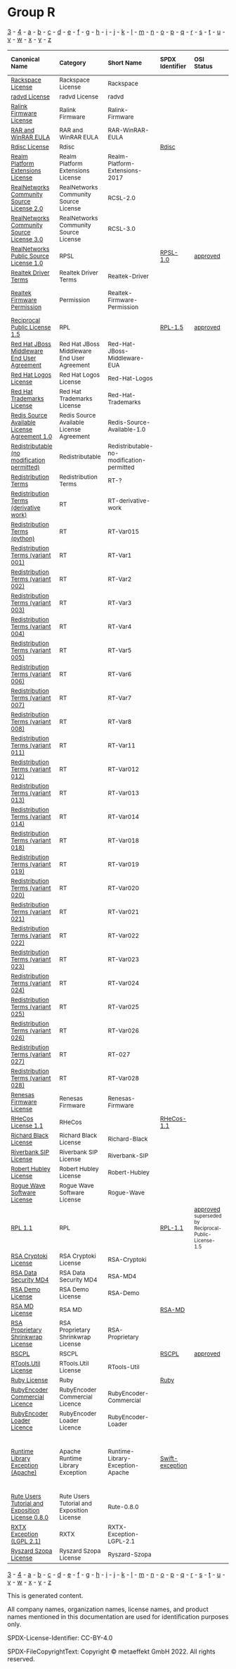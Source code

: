 # Group R

[3](../[3]/README.md) -
[4](../[4]/README.md) -
[a](../[a]/README.md) - 
[b](../[b]/README.md) - 
[c](../[c]/README.md) - 
[d](../[d]/README.md) - 
[e](../[e]/README.md) - 
[f](../[f]/README.md) - 
[g](../[g]/README.md) - 
[h](../[h]/README.md) - 
[i](../[i]/README.md) - 
[j](../[j]/README.md) - 
[k](../[k]/README.md) - 
[l](../[l]/README.md) - 
[m](../[m]/README.md) - 
[n](../[n]/README.md) - 
[o](../[o]/README.md) - 
[p](../[p]/README.md) - 
[q](../[q]/README.md) - 
[r](../[r]/README.md) - 
[s](../[s]/README.md) - 
[t](../[t]/README.md) - 
[u](../[u]/README.md) - 
[v](../[v]/README.md) - 
[w](../[w]/README.md) - 
[x](../[x]/README.md) - 
[y](../[y]/README.md) - 
[z](../[z]/README.md)

|<sup>Canonical Name</sup>|<sup>Category</sup>|<sup>Short Name</sup>|<sup>SPDX Identifier</sup>|<sup>OSI Status</sup>|<sup>Open CoDE Status</sup>|<sup>ScanCode</sup>|<sup>Matched ScanCode</sup>|<sup>Type</sup>|
| :-- | :-- | :-- | :-- | :-- | :-- | :-- | :-- | :-- |
|<sup>[Rackspace License]([ra]/Rackspace-License.yaml)</sup>|<sup>Rackspace License</sup>|<sup>Rackspace</sup>| | |<sup> </sup>|<sup>[rackspace](https://github.com/nexB/scancode-toolkit/blob/develop/src/licensedcode/data/licenses/rackspace.LICENSE)</sup>|<sup>[rackspace](https://github.com/nexB/scancode-toolkit/blob/develop/src/licensedcode/data/licenses/rackspace.LICENSE)</sup>|<sup>terms</sup>|
|<sup>[radvd License]([ra]/radvd-License.yaml)</sup>|<sup>radvd License</sup>|<sup>radvd</sup>| | |<sup> </sup>|<sup>[radvd](https://github.com/nexB/scancode-toolkit/blob/develop/src/licensedcode/data/licenses/radvd.LICENSE)</sup>|<sup>[radvd](https://github.com/nexB/scancode-toolkit/blob/develop/src/licensedcode/data/licenses/radvd.LICENSE)</sup>|<sup>terms</sup>|
|<sup>[Ralink Firmware License]([ra]/Ralink-Firmware-License.yaml)</sup>|<sup>Ralink Firmware</sup>|<sup>Ralink-Firmware</sup>| | |<sup> </sup>|<sup>[ralink-firmware](https://github.com/nexB/scancode-toolkit/blob/develop/src/licensedcode/data/licenses/ralink-firmware.LICENSE)</sup>|<sup>[ralink-firmware](https://github.com/nexB/scancode-toolkit/blob/develop/src/licensedcode/data/licenses/ralink-firmware.LICENSE)</sup>|<sup>terms</sup>|
|<sup>[RAR and WinRAR EULA]([ra]/RAR-and-WinRAR-EULA.yaml)</sup>|<sup>RAR and WinRAR EULA</sup>|<sup>RAR-WinRAR-EULA</sup>| | |<sup> </sup>|<sup>[rar-winrar-eula](https://github.com/nexB/scancode-toolkit/blob/develop/src/licensedcode/data/licenses/rar-winrar-eula.LICENSE)</sup>|<sup>[rar-winrar-eula](https://github.com/nexB/scancode-toolkit/blob/develop/src/licensedcode/data/licenses/rar-winrar-eula.LICENSE)</sup>|<sup>terms</sup>|
|<sup>[Rdisc License]([rd]/Rdisc-License.yaml)</sup>|<sup>Rdisc</sup>|<sup> </sup>|<sup>[Rdisc](https://spdx.org/licenses/Rdisc.html)</sup>| |<sup>approved</sup>|<sup>[rdisc](https://github.com/nexB/scancode-toolkit/blob/develop/src/licensedcode/data/licenses/rdisc.LICENSE)</sup>|<sup>[rdisc](https://github.com/nexB/scancode-toolkit/blob/develop/src/licensedcode/data/licenses/rdisc.LICENSE)</sup>|<sup>terms</sup>|
|<sup>[Realm Platform Extensions License]([re]/Realm-Platform-Extensions-License.yaml)</sup>|<sup>Realm Platform Extensions License</sup>|<sup>Realm-Platform-Extensions-2017</sup>| | |<sup> </sup>|<sup>[realm-platform-extension-2017](https://github.com/nexB/scancode-toolkit/blob/develop/src/licensedcode/data/licenses/realm-platform-extension-2017.LICENSE)</sup>|<sup>[realm-platform-extension-2017](https://github.com/nexB/scancode-toolkit/blob/develop/src/licensedcode/data/licenses/realm-platform-extension-2017.LICENSE)</sup>|<sup>terms</sup>|
|<sup>[RealNetworks Community Source License 2.0]([re]/RealNetworks-Community-Source-License-2.0.yaml)</sup>|<sup>RealNetworks Community Source License</sup>|<sup>RCSL-2.0</sup>| | |<sup> </sup>|<sup>[rcsl-2.0](https://github.com/nexB/scancode-toolkit/blob/develop/src/licensedcode/data/licenses/rcsl-2.0.LICENSE)</sup>|<sup>[rcsl-2.0](https://github.com/nexB/scancode-toolkit/blob/develop/src/licensedcode/data/licenses/rcsl-2.0.LICENSE)</sup>|<sup>terms</sup>|
|<sup>[RealNetworks Community Source License 3.0]([re]/RealNetworks-Community-Source-License-3.0.yaml)</sup>|<sup>RealNetworks Community Source License</sup>|<sup>RCSL-3.0</sup>| | |<sup> </sup>|<sup>[rcsl-3.0](https://github.com/nexB/scancode-toolkit/blob/develop/src/licensedcode/data/licenses/rcsl-3.0.LICENSE)</sup>|<sup>[rcsl-3.0](https://github.com/nexB/scancode-toolkit/blob/develop/src/licensedcode/data/licenses/rcsl-3.0.LICENSE)</sup>|<sup>terms</sup>|
|<sup>[RealNetworks Public Source License 1.0]([re]/RealNetworks-Public-Source-License-1.0.yaml)</sup>|<sup>RPSL</sup>|<sup> </sup>|<sup>[RPSL-1.0](https://spdx.org/licenses/RPSL-1.0.html)</sup>|<sup>[approved](https://opensource.org/licenses/?ls=RPSL-1.0)</sup>|<sup> </sup>|<sup>[rpsl-1.0](https://github.com/nexB/scancode-toolkit/blob/develop/src/licensedcode/data/licenses/rpsl-1.0.LICENSE)</sup>|<sup>[rpsl-1.0](https://github.com/nexB/scancode-toolkit/blob/develop/src/licensedcode/data/licenses/rpsl-1.0.LICENSE)</sup>|<sup>terms</sup>|
|<sup>[Realtek Driver Terms]([re]/Realtek-Driver-Terms.yaml)</sup>|<sup>Realtek Driver Terms</sup>|<sup>Realtek-Driver</sup>| | |<sup> </sup>| | |<sup>terms</sup>|
|<sup>[Realtek Firmware Permission]([re]/Realtek-Firmware-Permission.yaml)</sup>|<sup>Permission</sup>|<sup>Realtek-Firmware-Permission</sup>| | |<sup> </sup>| |<sup>[other-permissive](https://github.com/nexB/scancode-toolkit/blob/develop/src/licensedcode/data/licenses/other-permissive.LICENSE), [proprietary-license](https://github.com/nexB/scancode-toolkit/blob/develop/src/licensedcode/data/licenses/proprietary-license.LICENSE)</sup>|<sup>terms</sup>|
|<sup>[Reciprocal Public License 1.5]([re]/Reciprocal-Public-License-1.5.yaml)</sup>|<sup>RPL</sup>|<sup> </sup>|<sup>[RPL-1.5](https://spdx.org/licenses/RPL-1.5.html)</sup>|<sup>[approved](https://opensource.org/licenses/?ls=RPL-1.5)</sup>|<sup> </sup>|<sup>[rpl-1.5](https://github.com/nexB/scancode-toolkit/blob/develop/src/licensedcode/data/licenses/rpl-1.5.LICENSE)</sup>|<sup>[rpl-1.5](https://github.com/nexB/scancode-toolkit/blob/develop/src/licensedcode/data/licenses/rpl-1.5.LICENSE)</sup>|<sup>terms</sup>|
|<sup>[Red Hat JBoss Middleware End User Agreement]([re]/Red-Hat-JBoss-Middleware-End-User-Agreement.yaml)</sup>|<sup>Red Hat JBoss Middleware End User Agreement</sup>|<sup>Red-Hat-JBoss-Middleware-EUA</sup>| | |<sup> </sup>| | |<sup>terms</sup>|
|<sup>[Red Hat Logos License]([re]/Red-Hat-Logos-License.yaml)</sup>|<sup>Red Hat Logos License</sup>|<sup>Red-Hat-Logos</sup>| | |<sup> </sup>|<sup>[red-hat-logos](https://github.com/nexB/scancode-toolkit/blob/develop/src/licensedcode/data/licenses/red-hat-logos.LICENSE)</sup>|<sup>[red-hat-logos](https://github.com/nexB/scancode-toolkit/blob/develop/src/licensedcode/data/licenses/red-hat-logos.LICENSE)</sup>|<sup>terms</sup>|
|<sup>[Red Hat Trademarks License]([re]/Red-Hat-Trademarks-License.yaml)</sup>|<sup>Red Hat Trademarks License</sup>|<sup>Red-Hat-Trademarks</sup>| | |<sup> </sup>|<sup>[red-hat-trademarks](https://github.com/nexB/scancode-toolkit/blob/develop/src/licensedcode/data/licenses/red-hat-trademarks.LICENSE)</sup>|<sup>[red-hat-trademarks](https://github.com/nexB/scancode-toolkit/blob/develop/src/licensedcode/data/licenses/red-hat-trademarks.LICENSE)</sup>|<sup>terms</sup>|
|<sup>[Redis Source Available License Agreement 1.0]([re]/Redis-Source-Available-License-Agreement-1.0.yaml)</sup>|<sup>Redis Source Available License Agreement</sup>|<sup>Redis-Source-Available-1.0</sup>| | |<sup> </sup>|<sup>[redis-source-available-1.0](https://github.com/nexB/scancode-toolkit/blob/develop/src/licensedcode/data/licenses/redis-source-available-1.0.LICENSE)</sup>|<sup>[redis-source-available-1.0](https://github.com/nexB/scancode-toolkit/blob/develop/src/licensedcode/data/licenses/redis-source-available-1.0.LICENSE)</sup>|<sup>terms</sup>|
|<sup>[Redistributable (no modification permitted)]([re]/Redistributable-(no-modification-permitted).yaml)</sup>|<sup>Redistributable</sup>|<sup>Redistributable-no-modification-permitted</sup>| | |<sup> </sup>| | |<sup>terms</sup>|
|<sup>[Redistribution Terms]([re]/Redistribution-Terms.yaml)</sup>|<sup>Redistribution Terms</sup>|<sup>RT-?</sup>| | |<sup> </sup>| | |<sup>terms</sup>|
|<sup>[Redistribution Terms (derivative work)]([re]/Redistribution-Terms-(derivative-work).yaml)</sup>|<sup>RT</sup>|<sup>RT-derivative-work</sup>| | |<sup> </sup>|<sup>[bsd-new-derivative](https://github.com/nexB/scancode-toolkit/blob/develop/src/licensedcode/data/licenses/bsd-new-derivative.LICENSE)</sup>|<sup>[bsd-new-derivative](https://github.com/nexB/scancode-toolkit/blob/develop/src/licensedcode/data/licenses/bsd-new-derivative.LICENSE)</sup>|<sup>terms</sup>|
|<sup>[Redistribution Terms (python)]([re]/Redistribution-Terms-(python).yaml)</sup>|<sup>RT</sup>|<sup>RT-Var015</sup>| | |<sup> </sup>| |<sup>[other-permissive](https://github.com/nexB/scancode-toolkit/blob/develop/src/licensedcode/data/licenses/other-permissive.LICENSE), [python](https://github.com/nexB/scancode-toolkit/blob/develop/src/licensedcode/data/licenses/python.LICENSE)</sup>|<sup>terms</sup>|
|<sup>[Redistribution Terms (variant 001)]([re]/Redistribution-Terms-(variant-001).yaml)</sup>|<sup>RT</sup>|<sup>RT-Var1</sup>| | |<sup> </sup>| |<sup>[other-permissive](https://github.com/nexB/scancode-toolkit/blob/develop/src/licensedcode/data/licenses/other-permissive.LICENSE)</sup>|<sup>terms</sup>|
|<sup>[Redistribution Terms (variant 002)]([re]/Redistribution-Terms-(variant-002).yaml)</sup>|<sup>RT</sup>|<sup>RT-Var2</sup>| | |<sup> </sup>| |<sup>[other-permissive](https://github.com/nexB/scancode-toolkit/blob/develop/src/licensedcode/data/licenses/other-permissive.LICENSE)</sup>|<sup>terms</sup>|
|<sup>[Redistribution Terms (variant 003)]([re]/Redistribution-Terms-(variant-003).yaml)</sup>|<sup>RT</sup>|<sup>RT-Var3</sup>| | |<sup> </sup>| |<sup>[other-permissive](https://github.com/nexB/scancode-toolkit/blob/develop/src/licensedcode/data/licenses/other-permissive.LICENSE)</sup>|<sup>terms</sup>|
|<sup>[Redistribution Terms (variant 004)]([re]/Redistribution-Terms-(variant-004).yaml)</sup>|<sup>RT</sup>|<sup>RT-Var4</sup>| | |<sup> </sup>| |<sup>[bsd-original-uc-1986](https://github.com/nexB/scancode-toolkit/blob/develop/src/licensedcode/data/licenses/bsd-original-uc-1986.LICENSE)</sup>|<sup>terms</sup>|
|<sup>[Redistribution Terms (variant 005)]([re]/Redistribution-Terms-(variant-005).yaml)</sup>|<sup>RT</sup>|<sup>RT-Var5</sup>| | |<sup> </sup>|<sup>[delorie-historical](https://github.com/nexB/scancode-toolkit/blob/develop/src/licensedcode/data/licenses/delorie-historical.LICENSE)</sup>|<sup>[delorie-historical](https://github.com/nexB/scancode-toolkit/blob/develop/src/licensedcode/data/licenses/delorie-historical.LICENSE)</sup>|<sup>terms</sup>|
|<sup>[Redistribution Terms (variant 006)]([re]/Redistribution-Terms-(variant-006).yaml)</sup>|<sup>RT</sup>|<sup>RT-Var6</sup>| | |<sup> </sup>|<sup>[bsla-no-advert](https://github.com/nexB/scancode-toolkit/blob/develop/src/licensedcode/data/licenses/bsla-no-advert.LICENSE)</sup>|<sup>[bsla](https://github.com/nexB/scancode-toolkit/blob/develop/src/licensedcode/data/licenses/bsla.LICENSE)</sup>|<sup>terms</sup>|
|<sup>[Redistribution Terms (variant 007)]([re]/Redistribution-Terms-(variant-007).yaml)</sup>|<sup>RT</sup>|<sup>RT-Var7</sup>| | |<sup> </sup>|<sup>[bsla](https://github.com/nexB/scancode-toolkit/blob/develop/src/licensedcode/data/licenses/bsla.LICENSE), [bsd-original-uc-1990](https://github.com/nexB/scancode-toolkit/blob/develop/src/licensedcode/data/licenses/bsd-original-uc-1990.LICENSE)</sup>|<sup>[bsla](https://github.com/nexB/scancode-toolkit/blob/develop/src/licensedcode/data/licenses/bsla.LICENSE)</sup>|<sup>terms</sup>|
|<sup>[Redistribution Terms (variant 008)]([re]/Redistribution-Terms-(variant-008).yaml)</sup>|<sup>RT</sup>|<sup>RT-Var8</sup>| | |<sup> </sup>| |<sup>[delorie-historical](https://github.com/nexB/scancode-toolkit/blob/develop/src/licensedcode/data/licenses/delorie-historical.LICENSE)</sup>|<sup>terms</sup>|
|<sup>[Redistribution Terms (variant 011)]([re]/Redistribution-Terms-(variant-011).yaml)</sup>|<sup>RT</sup>|<sup>RT-Var11</sup>| | |<sup> </sup>| |<sup>[other-permissive](https://github.com/nexB/scancode-toolkit/blob/develop/src/licensedcode/data/licenses/other-permissive.LICENSE)</sup>|<sup>terms</sup>|
|<sup>[Redistribution Terms (variant 012)]([re]/Redistribution-Terms-(variant-012).yaml)</sup>|<sup>RT</sup>|<sup>RT-Var012</sup>| | |<sup> </sup>| |<sup>[qhull](https://github.com/nexB/scancode-toolkit/blob/develop/src/licensedcode/data/licenses/qhull.LICENSE), [warranty-disclaimer](https://github.com/nexB/scancode-toolkit/blob/develop/src/licensedcode/data/licenses/warranty-disclaimer.LICENSE)</sup>|<sup>terms</sup>|
|<sup>[Redistribution Terms (variant 013)]([re]/Redistribution-Terms-(variant-013).yaml)</sup>|<sup>RT</sup>|<sup>RT-Var013</sup>| | |<sup> </sup>| |<sup>[bsla](https://github.com/nexB/scancode-toolkit/blob/develop/src/licensedcode/data/licenses/bsla.LICENSE)</sup>|<sup>terms</sup>|
|<sup>[Redistribution Terms (variant 014)]([re]/Redistribution-Terms-(variant-014).yaml)</sup>|<sup>RT</sup>|<sup>RT-Var014</sup>| | |<sup> </sup>| |<sup>[brian-gladman-3-clause](https://github.com/nexB/scancode-toolkit/blob/develop/src/licensedcode/data/licenses/brian-gladman-3-clause.LICENSE)</sup>|<sup>terms</sup>|
|<sup>[Redistribution Terms (variant 018)]([re]/Redistribution-Terms-(variant-018).yaml)</sup>|<sup>RT</sup>|<sup>RT-Var018</sup>| | |<sup> </sup>| |<sup>[bsd-original-uc-1986](https://github.com/nexB/scancode-toolkit/blob/develop/src/licensedcode/data/licenses/bsd-original-uc-1986.LICENSE)</sup>|<sup>terms</sup>|
|<sup>[Redistribution Terms (variant 019)]([re]/Redistribution-Terms-(variant-019).yaml)</sup>|<sup>RT</sup>|<sup>RT-Var019</sup>| | |<sup> </sup>|<sup>[bsd-dpt](https://github.com/nexB/scancode-toolkit/blob/develop/src/licensedcode/data/licenses/bsd-dpt.LICENSE)</sup>|<sup>[bsd-dpt](https://github.com/nexB/scancode-toolkit/blob/develop/src/licensedcode/data/licenses/bsd-dpt.LICENSE)</sup>|<sup>terms</sup>|
|<sup>[Redistribution Terms (variant 020)]([re]/Redistribution-Terms-(variant-020).yaml)</sup>|<sup>RT</sup>|<sup>RT-Var020</sup>| | |<sup> </sup>| |<sup>[bsd-source-code](https://github.com/nexB/scancode-toolkit/blob/develop/src/licensedcode/data/licenses/bsd-source-code.LICENSE)</sup>|<sup>terms</sup>|
|<sup>[Redistribution Terms (variant 021)]([re]/Redistribution-Terms-(variant-021).yaml)</sup>|<sup>RT</sup>|<sup>RT-Var021</sup>| | |<sup> </sup>|<sup>[bsd-simplified-source](https://github.com/nexB/scancode-toolkit/blob/develop/src/licensedcode/data/licenses/bsd-simplified-source.LICENSE)</sup>|<sup>[bsd-simplified-source](https://github.com/nexB/scancode-toolkit/blob/develop/src/licensedcode/data/licenses/bsd-simplified-source.LICENSE)</sup>|<sup>terms</sup>|
|<sup>[Redistribution Terms (variant 022)]([re]/Redistribution-Terms-(variant-022).yaml)</sup>|<sup>RT</sup>|<sup>RT-Var022</sup>| | |<sup> </sup>|<sup>[bsd-artwork](https://github.com/nexB/scancode-toolkit/blob/develop/src/licensedcode/data/licenses/bsd-artwork.LICENSE)</sup>|<sup>[bsd-artwork](https://github.com/nexB/scancode-toolkit/blob/develop/src/licensedcode/data/licenses/bsd-artwork.LICENSE)</sup>|<sup>terms</sup>|
|<sup>[Redistribution Terms (variant 023)]([re]/Redistribution-Terms-(variant-023).yaml)</sup>|<sup>RT</sup>|<sup>RT-Var023</sup>| | |<sup> </sup>|<sup>[brian-clapper](https://github.com/nexB/scancode-toolkit/blob/develop/src/licensedcode/data/licenses/brian-clapper.LICENSE)</sup>|<sup>[brian-clapper](https://github.com/nexB/scancode-toolkit/blob/develop/src/licensedcode/data/licenses/brian-clapper.LICENSE)</sup>|<sup>terms</sup>|
|<sup>[Redistribution Terms (variant 024)]([re]/Redistribution-Terms-(variant-024).yaml)</sup>|<sup>RT</sup>|<sup>RT-Var024</sup>| | |<sup> </sup>|<sup>[bsd-original-uc-1986](https://github.com/nexB/scancode-toolkit/blob/develop/src/licensedcode/data/licenses/bsd-original-uc-1986.LICENSE)</sup>|<sup>[bsd-original-uc-1986](https://github.com/nexB/scancode-toolkit/blob/develop/src/licensedcode/data/licenses/bsd-original-uc-1986.LICENSE)</sup>|<sup>terms</sup>|
|<sup>[Redistribution Terms (variant 025)]([re]/Redistribution-Terms-(variant-025).yaml)</sup>|<sup>RT</sup>|<sup>RT-Var025</sup>| | |<sup> </sup>|<sup>[bsd-simplified-intel](https://github.com/nexB/scancode-toolkit/blob/develop/src/licensedcode/data/licenses/bsd-simplified-intel.LICENSE)</sup>|<sup>[bsd-simplified-intel](https://github.com/nexB/scancode-toolkit/blob/develop/src/licensedcode/data/licenses/bsd-simplified-intel.LICENSE)</sup>|<sup>terms</sup>|
|<sup>[Redistribution Terms (variant 026)]([re]/Redistribution-Terms-(variant-026).yaml)</sup>|<sup>RT</sup>|<sup>RT-Var026</sup>| | |<sup> </sup>| |<sup>[other-permissive](https://github.com/nexB/scancode-toolkit/blob/develop/src/licensedcode/data/licenses/other-permissive.LICENSE)</sup>|<sup>terms</sup>|
|<sup>[Redistribution Terms (variant 027)]([re]/Redistribution-Terms-(variant-027).yaml)</sup>|<sup>RT</sup>|<sup>RT-027</sup>| | |<sup> </sup>|<sup>[bsd-1988](https://github.com/nexB/scancode-toolkit/blob/develop/src/licensedcode/data/licenses/bsd-1988.LICENSE)</sup>|<sup>[bsd-1988](https://github.com/nexB/scancode-toolkit/blob/develop/src/licensedcode/data/licenses/bsd-1988.LICENSE)</sup>|<sup>terms</sup>|
|<sup>[Redistribution Terms (variant 028)]([re]/Redistribution-Terms-(variant-028).yaml)</sup>|<sup>RT</sup>|<sup>RT-Var028</sup>| | |<sup> </sup>| |<sup>[greg-roelofs](https://github.com/nexB/scancode-toolkit/blob/develop/src/licensedcode/data/licenses/greg-roelofs.LICENSE)</sup>|<sup>terms</sup>|
|<sup>[Renesas Firmware License]([re]/Renesas-Firmware-License.yaml)</sup>|<sup>Renesas Firmware</sup>|<sup>Renesas-Firmware</sup>| | |<sup> </sup>| |<sup>[proprietary-license](https://github.com/nexB/scancode-toolkit/blob/develop/src/licensedcode/data/licenses/proprietary-license.LICENSE)</sup>|<sup>terms</sup>|
|<sup>[RHeCos License 1.1]([rh]/RHeCos-License-1.1.yaml)</sup>|<sup>RHeCos</sup>|<sup> </sup>|<sup>[RHeCos-1.1](https://spdx.org/licenses/RHeCos-1.1.html)</sup>| |<sup> </sup>|<sup>[ecosrh-1.1](https://github.com/nexB/scancode-toolkit/blob/develop/src/licensedcode/data/licenses/ecosrh-1.1.LICENSE)</sup>|<sup>[ecosrh-1.1](https://github.com/nexB/scancode-toolkit/blob/develop/src/licensedcode/data/licenses/ecosrh-1.1.LICENSE)</sup>|<sup>terms</sup>|
|<sup>[Richard Black License]([ri]/Richard-Black-License.yaml)</sup>|<sup>Richard Black License</sup>|<sup>Richard-Black</sup>| | |<sup> </sup>|<sup>[richard-black](https://github.com/nexB/scancode-toolkit/blob/develop/src/licensedcode/data/licenses/richard-black.LICENSE)</sup>|<sup>[richard-black](https://github.com/nexB/scancode-toolkit/blob/develop/src/licensedcode/data/licenses/richard-black.LICENSE)</sup>|<sup>terms</sup>|
|<sup>[Riverbank SIP License]([ri]/Riverbank-SIP-License.yaml)</sup>|<sup>Riverbank SIP License</sup>|<sup>Riverbank-SIP</sup>| | |<sup> </sup>|<sup>[riverbank-sip](https://github.com/nexB/scancode-toolkit/blob/develop/src/licensedcode/data/licenses/riverbank-sip.LICENSE)</sup>|<sup>[riverbank-sip](https://github.com/nexB/scancode-toolkit/blob/develop/src/licensedcode/data/licenses/riverbank-sip.LICENSE)</sup>|<sup>terms</sup>|
|<sup>[Robert Hubley License]([ro]/Robert-Hubley-License.yaml)</sup>|<sup>Robert Hubley License</sup>|<sup>Robert-Hubley</sup>| | |<sup> </sup>|<sup>[robert-hubley](https://github.com/nexB/scancode-toolkit/blob/develop/src/licensedcode/data/licenses/robert-hubley.LICENSE)</sup>|<sup>[robert-hubley](https://github.com/nexB/scancode-toolkit/blob/develop/src/licensedcode/data/licenses/robert-hubley.LICENSE)</sup>|<sup>terms</sup>|
|<sup>[Rogue Wave Software License]([ro]/Rogue-Wave-Software-License.yaml)</sup>|<sup>Rogue Wave Software License</sup>|<sup>Rogue-Wave</sup>| | |<sup> </sup>|<sup>[rogue-wave](https://github.com/nexB/scancode-toolkit/blob/develop/src/licensedcode/data/licenses/rogue-wave.LICENSE)</sup>|<sup>[rogue-wave](https://github.com/nexB/scancode-toolkit/blob/develop/src/licensedcode/data/licenses/rogue-wave.LICENSE)</sup>|<sup>terms</sup>|
|<sup>[RPL 1.1]([rp]/RPL-1.1.yaml)</sup>|<sup>RPL</sup>|<sup> </sup>|<sup>[RPL-1.1](https://spdx.org/licenses/RPL-1.1.html)</sup>|<sup>[approved](https://opensource.org/licenses/?ls=RPL-1.1)<br><sub>superseded by Reciprocal-Public-License-1.5</sub></sup>|<sup> </sup>|<sup>[rpl-1.1](https://github.com/nexB/scancode-toolkit/blob/develop/src/licensedcode/data/licenses/rpl-1.1.LICENSE)</sup>|<sup>[rpl-1.1](https://github.com/nexB/scancode-toolkit/blob/develop/src/licensedcode/data/licenses/rpl-1.1.LICENSE)</sup>|<sup>terms</sup>|
|<sup>[RSA Cryptoki License]([rs]/RSA-Cryptoki-License.yaml)</sup>|<sup>RSA Cryptoki License</sup>|<sup>RSA-Cryptoki</sup>| | |<sup> </sup>|<sup>[rsa-cryptoki](https://github.com/nexB/scancode-toolkit/blob/develop/src/licensedcode/data/licenses/rsa-cryptoki.LICENSE)</sup>|<sup>[rsa-cryptoki](https://github.com/nexB/scancode-toolkit/blob/develop/src/licensedcode/data/licenses/rsa-cryptoki.LICENSE)</sup>|<sup>terms</sup>|
|<sup>[RSA Data Security MD4]([rs]/RSA-Data-Security-MD4.yaml)</sup>|<sup>RSA Data Security MD4</sup>|<sup>RSA-MD4</sup>| | |<sup> </sup>|<sup>[rsa-md4](https://github.com/nexB/scancode-toolkit/blob/develop/src/licensedcode/data/licenses/rsa-md4.LICENSE)</sup>| |<sup>terms</sup>|
|<sup>[RSA Demo License]([rs]/RSA-Demo-License.yaml)</sup>|<sup>RSA Demo License</sup>|<sup>RSA-Demo</sup>| | |<sup> </sup>|<sup>[rsa-demo](https://github.com/nexB/scancode-toolkit/blob/develop/src/licensedcode/data/licenses/rsa-demo.LICENSE)</sup>|<sup>[rsa-demo](https://github.com/nexB/scancode-toolkit/blob/develop/src/licensedcode/data/licenses/rsa-demo.LICENSE)</sup>|<sup>terms</sup>|
|<sup>[RSA MD License]([rs]/RSA-MD-License.yaml)</sup>|<sup>RSA MD</sup>|<sup> </sup>|<sup>[RSA-MD](https://spdx.org/licenses/RSA-MD.html)</sup>| |<sup>not approved</sup>|<sup>[rsa-md4](https://github.com/nexB/scancode-toolkit/blob/develop/src/licensedcode/data/licenses/rsa-md4.LICENSE)</sup>|<sup>[rsa-md4](https://github.com/nexB/scancode-toolkit/blob/develop/src/licensedcode/data/licenses/rsa-md4.LICENSE)</sup>|<sup>terms</sup>|
|<sup>[RSA Proprietary Shrinkwrap License]([rs]/RSA-Proprietary-Shrinkwrap-License.yaml)</sup>|<sup>RSA Proprietary Shrinkwrap License</sup>|<sup>RSA-Proprietary</sup>| | |<sup> </sup>|<sup>[rsa-proprietary](https://github.com/nexB/scancode-toolkit/blob/develop/src/licensedcode/data/licenses/rsa-proprietary.LICENSE)</sup>|<sup>[rsa-proprietary](https://github.com/nexB/scancode-toolkit/blob/develop/src/licensedcode/data/licenses/rsa-proprietary.LICENSE)</sup>|<sup>terms</sup>|
|<sup>[RSCPL]([rs]/RSCPL.yaml)</sup>|<sup>RSCPL</sup>|<sup> </sup>|<sup>[RSCPL](https://spdx.org/licenses/RSCPL.html)</sup>|<sup>[approved](https://opensource.org/licenses/?ls=RSCPL)</sup>|<sup> </sup>|<sup>[ricoh-1.0](https://github.com/nexB/scancode-toolkit/blob/develop/src/licensedcode/data/licenses/ricoh-1.0.LICENSE)</sup>|<sup>[ricoh-1.0](https://github.com/nexB/scancode-toolkit/blob/develop/src/licensedcode/data/licenses/ricoh-1.0.LICENSE)</sup>|<sup>terms</sup>|
|<sup>[RTools.Util License]([rt]/RTools.Util-License.yaml)</sup>|<sup>RTools.Util License</sup>|<sup>RTools-Util</sup>| | |<sup> </sup>|<sup>[rtools-util](https://github.com/nexB/scancode-toolkit/blob/develop/src/licensedcode/data/licenses/rtools-util.LICENSE)</sup>|<sup>[rtools-util](https://github.com/nexB/scancode-toolkit/blob/develop/src/licensedcode/data/licenses/rtools-util.LICENSE)</sup>|<sup>terms</sup>|
|<sup>[Ruby License]([ru]/Ruby-License.yaml)</sup>|<sup>Ruby</sup>|<sup> </sup>|<sup>[Ruby](https://spdx.org/licenses/Ruby.html)</sup>| |<sup>approved</sup>|<sup>[ruby](https://github.com/nexB/scancode-toolkit/blob/develop/src/licensedcode/data/licenses/ruby.LICENSE)</sup>|<sup>[ruby](https://github.com/nexB/scancode-toolkit/blob/develop/src/licensedcode/data/licenses/ruby.LICENSE)</sup>|<sup>terms</sup>|
|<sup>[RubyEncoder Commercial Licence]([ru]/RubyEncoder-Commercial-Licence.yaml)</sup>|<sup>RubyEncoder Commercial Licence</sup>|<sup>RubyEncoder-Commercial</sup>| | |<sup> </sup>|<sup>[rubyencoder-commercial](https://github.com/nexB/scancode-toolkit/blob/develop/src/licensedcode/data/licenses/rubyencoder-commercial.LICENSE)</sup>|<sup>[rubyencoder-commercial](https://github.com/nexB/scancode-toolkit/blob/develop/src/licensedcode/data/licenses/rubyencoder-commercial.LICENSE)</sup>|<sup>terms</sup>|
|<sup>[RubyEncoder Loader Licence]([ru]/RubyEncoder-Loader-Licence.yaml)</sup>|<sup>RubyEncoder Loader Licence</sup>|<sup>RubyEncoder-Loader</sup>| | |<sup> </sup>|<sup>[rubyencoder-loader](https://github.com/nexB/scancode-toolkit/blob/develop/src/licensedcode/data/licenses/rubyencoder-loader.LICENSE)</sup>|<sup>[rubyencoder-loader](https://github.com/nexB/scancode-toolkit/blob/develop/src/licensedcode/data/licenses/rubyencoder-loader.LICENSE)</sup>|<sup>terms</sup>|
|<sup>[Runtime Library Exception (Apache)]([ru]/Runtime-Library-Exception-(Apache).yaml)</sup>|<sup>Apache Runtime Library Exception</sup>|<sup>Runtime-Library-Exception-Apache</sup>|<sup>[Swift-exception](https://spdx.org/licenses/Swift-exception.html)</sup>| |<sup> </sup>|<sup>[apache-2.0-runtime-library-exception](https://github.com/nexB/scancode-toolkit/blob/develop/src/licensedcode/data/licenses/apache-2.0-runtime-library-exception.LICENSE), [apple-runtime-library-exception](https://github.com/nexB/scancode-toolkit/blob/develop/src/licensedcode/data/licenses/apple-runtime-library-exception.LICENSE)</sup>|<sup>[apple-runtime-library-exception](https://github.com/nexB/scancode-toolkit/blob/develop/src/licensedcode/data/licenses/apple-runtime-library-exception.LICENSE)</sup>|<sup>exception</sup>|
|<sup>[Rute Users Tutorial and Exposition License 0.8.0]([ru]/Rute-Users-Tutorial-and-Exposition-License-0.8.0.yaml)</sup>|<sup>Rute Users Tutorial and Exposition License</sup>|<sup>Rute-0.8.0</sup>| | |<sup> </sup>|<sup>[rute](https://github.com/nexB/scancode-toolkit/blob/develop/src/licensedcode/data/licenses/rute.LICENSE)</sup>|<sup>[rute](https://github.com/nexB/scancode-toolkit/blob/develop/src/licensedcode/data/licenses/rute.LICENSE)</sup>|<sup>terms</sup>|
|<sup>[RXTX Exception (LGPL 2.1)]([rx]/RXTX-Exception-(LGPL-2.1).yaml)</sup>|<sup>RXTX</sup>|<sup>RXTX-Exception-LGPL-2.1</sup>| | |<sup> </sup>|<sup>[rxtx-exception-lgpl-2.1](https://github.com/nexB/scancode-toolkit/blob/develop/src/licensedcode/data/licenses/rxtx-exception-lgpl-2.1.LICENSE)</sup>|<sup>[rxtx-exception-lgpl-2.1](https://github.com/nexB/scancode-toolkit/blob/develop/src/licensedcode/data/licenses/rxtx-exception-lgpl-2.1.LICENSE)</sup>|<sup>terms</sup>|
|<sup>[Ryszard Szopa License]([ry]/Ryszard-Szopa-License.yaml)</sup>|<sup>Ryszard Szopa License</sup>|<sup>Ryszard-Szopa</sup>| | |<sup> </sup>|<sup>[ryszard-szopa](https://github.com/nexB/scancode-toolkit/blob/develop/src/licensedcode/data/licenses/ryszard-szopa.LICENSE)</sup>|<sup>[ryszard-szopa](https://github.com/nexB/scancode-toolkit/blob/develop/src/licensedcode/data/licenses/ryszard-szopa.LICENSE)</sup>|<sup>terms</sup>|

[3](../[3]/README.md) -
[4](../[4]/README.md) -
[a](../[a]/README.md) - 
[b](../[b]/README.md) - 
[c](../[c]/README.md) - 
[d](../[d]/README.md) - 
[e](../[e]/README.md) - 
[f](../[f]/README.md) - 
[g](../[g]/README.md) - 
[h](../[h]/README.md) - 
[i](../[i]/README.md) - 
[j](../[j]/README.md) - 
[k](../[k]/README.md) - 
[l](../[l]/README.md) - 
[m](../[m]/README.md) - 
[n](../[n]/README.md) - 
[o](../[o]/README.md) - 
[p](../[p]/README.md) - 
[q](../[q]/README.md) - 
[r](../[r]/README.md) - 
[s](../[s]/README.md) - 
[t](../[t]/README.md) - 
[u](../[u]/README.md) - 
[v](../[v]/README.md) - 
[w](../[w]/README.md) - 
[x](../[x]/README.md) - 
[y](../[y]/README.md) - 
[z](../[z]/README.md)


This is generated content.

All company names, organization names, license names, and product names mentioned in this documentation are used for identification purposes only.

SPDX-License-Identifier: CC-BY-4.0

SPDX-FileCopyrightText: Copyright © metaeffekt GmbH 2022. All rights reserved.
